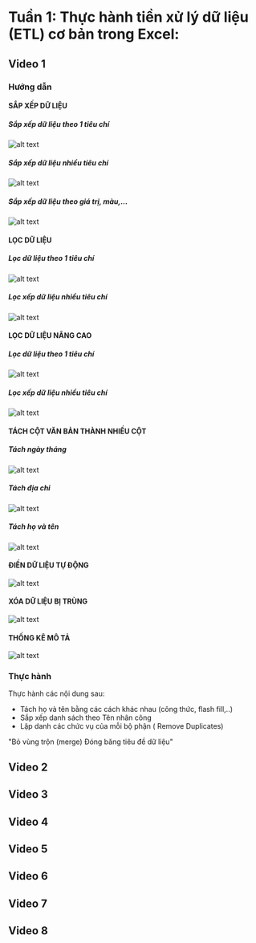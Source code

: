 # Tuần 1: Thực hành tiền xử lý dữ liệu (ETL) cơ bản trong Excel:

## Video 1

### Hướng dẫn

#### SẮP XẾP DỮ LIỆU

##### Sắp xếp dữ liệu theo 1 tiêu chí

![alt text](Video1/11.png)

##### Sắp xếp dữ liệu nhiều tiêu chí

![alt text](image.png)

##### Sắp xếp dữ liệu theo giá trị, màu,…

![alt text](image-1.png)

<!-- ##### Sắp xếp dữ liệu theo yêu cầu đặc thù -->

#### LỌC DỮ LIỆU

##### Lọc dữ liệu theo 1 tiêu chí

![alt text](image-3.png)

##### Lọc xếp dữ liệu nhiều tiêu chí

![alt text](image-2.png)

#### LỌC DỮ LIỆU NÂNG CAO

##### Lọc dữ liệu theo 1 tiêu chí

![alt text](image-5.png)

##### Lọc xếp dữ liệu nhiều tiêu chí

![alt text](image-6.png)

#### TÁCH CỘT VĂN BẢN THÀNH NHIỀU CỘT

##### Tách ngày tháng

![alt text](image-7.png)

##### Tách địa chỉ

![alt text](image-8.png)

##### Tách họ và tên

![alt text](image-9.png)

#### ĐIỀN DỮ LIỆU TỰ ĐỘNG

![alt text](image-10.png)

#### XÓA DỮ LIỆU BỊ TRÙNG

![alt text](image-11.png)

#### THỐNG KÊ MÔ TẢ

![alt text](image-12.png)

### Thực hành
Thực hành các nội dung sau:						
- Tách họ và tên bằng các cách khác nhau (công thức, flash fill,..)					
- Sắp xếp danh sách theo Tên nhân công					
- Lập danh các chức vụ của mỗi bộ phận ( Remove Duplicates)					
                    
"Bỏ vùng trộn (merge)
Đóng băng tiêu đề dữ liệu"

## Video 2

## Video 3

## Video 4

## Video 5

## Video 6

## Video 7

## Video 8
